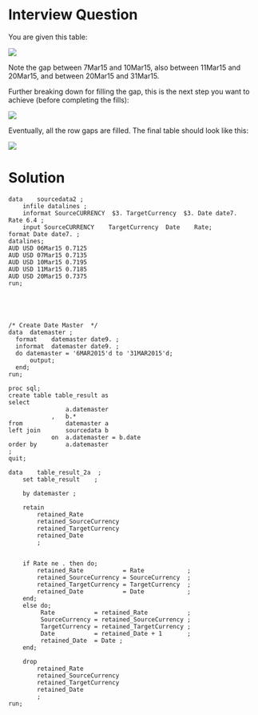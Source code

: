 # Interview Question

You are given this table:

![](https://i.imgur.com/g36wB06.png)

Note the gap between 7Mar15 and 10Mar15, also between 11Mar15 and 20Mar15, and between 20Mar15 and 31Mar15.

Further breaking down for filling the gap, this is the next step you want to achieve (before completing the fills):

![](https://i.imgur.com/ModWulT.png)

Eventually, all the row gaps are filled. The final table should look like this:

![](https://i.imgur.com/jq2XNMn.png)

# Solution

```sas
data    sourcedata2 ;
    infile datalines ;
    informat SourceCURRENCY  $3. TargetCurrency  $3. Date date7.   Rate 6.4 ;
    input SourceCURRENCY    TargetCurrency  Date    Rate;
format Date date7. ;
datalines;
AUD	USD	06Mar15	0.7125
AUD	USD	07Mar15	0.7135
AUD	USD	10Mar15	0.7195
AUD	USD	11Mar15	0.7185
AUD	USD	20Mar15	0.7375
run;





/* Create Date Master  */
data  datemaster ;
  format    datemaster date9. ;
  informat  datemaster date9. ;
  do datemaster = '6MAR2015'd to '31MAR2015'd; 
      output;
  end;
run;

proc sql;
create table table_result as 
select
                a.datemaster
            ,   b.*
from            datemaster a
left join       sourcedata b
            on  a.datemaster = b.date
order by        a.datemaster
;
quit;

data    table_result_2a  ;
    set table_result    ;

    by datemaster ;

    retain 
        retained_Rate
        retained_SourceCurrency
        retained_TargetCurrency
        retained_Date
        ;


    if Rate ne . then do;
        retained_Rate           = Rate            ;            
        retained_SourceCurrency = SourceCurrency  ;
        retained_TargetCurrency = TargetCurrency  ;
        retained_Date           = Date            ;
    end;
    else do;
         Rate           = retained_Rate           ;            
         SourceCurrency = retained_SourceCurrency ;
         TargetCurrency = retained_TargetCurrency ;
         Date           = retained_Date + 1       ;
         retained_Date  = Date ;
    end;

    drop
        retained_Rate
        retained_SourceCurrency
        retained_TargetCurrency
        retained_Date
        ;
run;
```
